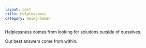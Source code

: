 ```yaml
---
layout: post
title: Helplessness
category: being-human
---
```


Helplessness comes from looking for solutions outside of ourselves.

Our best answers come from within.

